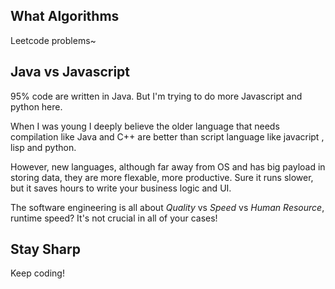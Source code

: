 ## What Algorithms

Leetcode problems~

## Java vs Javascript

95% code are written in Java.
But I'm trying to do more Javascript and python here.

When I was young I deeply believe the older language that needs compilation like Java and C++ are better than script language like javacript , lisp and python.

However, new languages, although far away from OS and has big payload in storing data,
they are more flexable, more productive.
Sure it runs slower, but it saves hours to write your business logic and UI.

The software engineering is all about *Quality* vs *Speed* vs *Human Resource*, runtime speed? It's not crucial in all of your cases!


## Stay Sharp

Keep coding!
